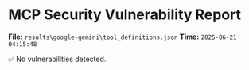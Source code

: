 # MCP Security Vulnerability Report
**File:** `results\google-gemini\tool_definitions.json`
**Time:** `2025-06-21 04:15:48`

✅ No vulnerabilities detected.